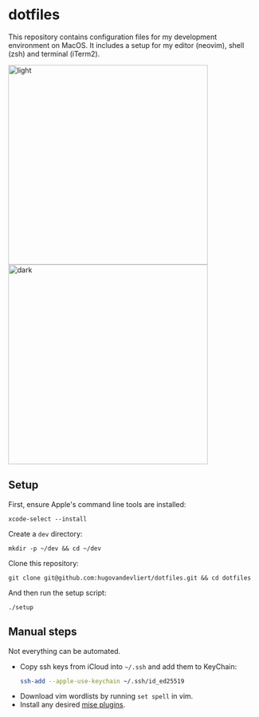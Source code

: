 # dotfiles

This repository contains configuration files for my development environment on MacOS. It includes a setup for my editor (neovim), shell (zsh) and terminal (iTerm2).

<img width="400" alt="light" src="https://github.com/hugovandevliert/dotfiles/assets/25246106/86c593e2-0807-4e0e-a6be-1218c7e10fc9"><img width="400" alt="dark" src="https://github.com/hugovandevliert/dotfiles/assets/25246106/66364bee-1749-45d5-b5eb-d5b1e5d31d11">

## Setup

First, ensure Apple's command line tools are installed:
```
xcode-select --install
```

Create a `dev` directory:
```
mkdir -p ~/dev && cd ~/dev
```

Clone this repository:
```
git clone git@github.com:hugovandevliert/dotfiles.git && cd dotfiles
```

And then run the setup script:
```
./setup
```

## Manual steps

Not everything can be automated.

* Copy ssh keys from iCloud into `~/.ssh` and add them to KeyChain:
  ```zsh
  ssh-add --apple-use-keychain ~/.ssh/id_ed25519
  ```
* Download vim wordlists by running `set spell` in vim.
* Install any desired [mise plugins](https://mise.jdx.dev/plugin-usage.html).
